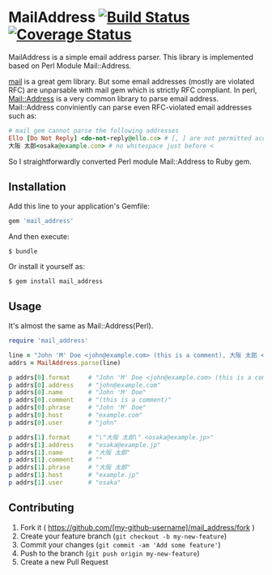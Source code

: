# MailAddress [![Build Status](https://travis-ci.org/kizashi1122/mail_address.svg)](https://travis-ci.org/kizashi1122/mail_address) [![Coverage Status](https://coveralls.io/repos/kizashi1122/mail_address/badge.png)](https://coveralls.io/r/kizashi1122/mail_address)

MailAddress is a simple email address parser.
This library is implemented based on Perl Module Mail::Address.

[mail](https://github.com/mikel/mail) is a great gem library. But some email addresses (mostly are violated RFC) are unparsable with mail gem which is strictly RFC compliant. In perl, [Mail::Address](http://search.cpan.org/~markov/MailTools-2.14/lib/Mail/Address.pod) is a very common library to parse email address. Mail::Address conviniently can parse even RFC-violated email addresses such as:

```rb
# mail gem cannot parse the following addresses
Ello [Do Not Reply] <do-not-reply@ello.co> # [, ] are not permitted according to RFC5322
大阪 太郎<osaka@example.com> # no whitespace just before <
```

So I straightforwardly converted Perl module Mail::Address to Ruby gem.

## Installation

Add this line to your application's Gemfile:

```ruby
gem 'mail_address'
```

And then execute:

    $ bundle

Or install it yourself as:

    $ gem install mail_address

## Usage

It's almost the same as Mail::Address(Perl).

```rb
require 'mail_address'

line = "John 'M' Doe <john@example.com> (this is a comment), 大阪 太郎 <osaka@example.jp>"
addrs = MailAddress.parse(line)

p addrs[0].format     # "John 'M' Doe <john@example.com> (this is a comment)"
p addrs[0].address    # "john@example.com"
p addrs[0].name       # "John 'M' Doe"
p addrs[0].comment    # "(this is a comment)"
p addrs[0].phrase     # "John 'M' Doe"
p addrs[0].host       # "example.com"
p addrs[0].user       # "john"

p addrs[1].format     # "\"大阪 太郎\" <osaka@example.jp>"
p addrs[1].address    # "osaka@example.jp"
p addrs[1].name       # "大阪 太郎"
p addrs[1].comment    # ""
p addrs[1].phrase     # "大阪 太郎"
p addrs[1].host       # "example.jp"
p addrs[1].user       # "osaka"
```

## Contributing

1. Fork it ( https://github.com/[my-github-username]/mail_address/fork )
2. Create your feature branch (`git checkout -b my-new-feature`)
3. Commit your changes (`git commit -am 'Add some feature'`)
4. Push to the branch (`git push origin my-new-feature`)
5. Create a new Pull Request
